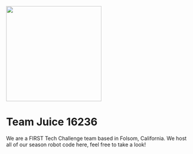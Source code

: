 <img src="https://cdn.discordapp.com/attachments/773671115859951646/966894083094229022/jooslogo.png" width="258" style="text-align: center;"/>

# Team Juice 16236
We are a FIRST Tech Challenge team based in Folsom, California. We host all of our season robot code here, feel free to take a look!

<!--

**Here are some ideas to get you started:**

🙋‍♀️ A short introduction - what is your organization all about?
🌈 Contribution guidelines - how can the community get involved?
👩‍💻 Useful resources - where can the community find your docs? Is there anything else the community should know?
🍿 Fun facts - what does your team eat for breakfast?
🧙 Remember, you can do mighty things with the power of [Markdown](https://docs.github.com/github/writing-on-github/getting-started-with-writing-and-formatting-on-github/basic-writing-and-formatting-syntax)
-->
